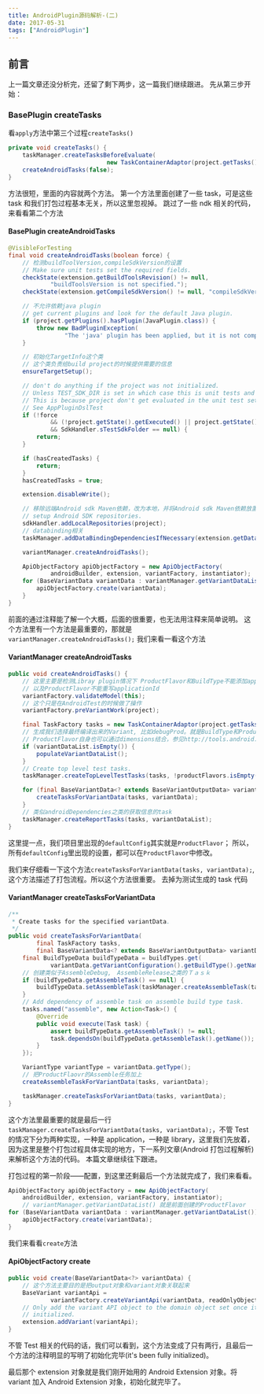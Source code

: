 ```yaml
---
title: AndroidPlugin源码解析-(二)
date: 2017-05-31
tags: ["AndroidPlugin"]
---
```


## 前言

上一篇文章还没分析完，还留了剩下两步，这一篇我们继续跟进。
先从第三步开始：

### BasePlugin createTasks

看`apply`方法中第三个过程`createTasks()`

```java
private void createTasks() {
    taskManager.createTasksBeforeEvaluate(
                            new TaskContainerAdaptor(project.getTasks()));
    createAndroidTasks(false);
}
```

方法很短，里面的内容就两个方法。
第一个方法里面创建了一些 task，可是这些 task 和我们打包过程基本无关，所以这里忽视掉。
跳过了一些 ndk 相关的代码，来看看第二个方法

#### BasePlugin createAndroidTasks

```java
@VisibleForTesting
final void createAndroidTasks(boolean force) {
    // 检测buildToolVersion,compileSdkVersion的设置
    // Make sure unit tests set the required fields.
    checkState(extension.getBuildToolsRevision() != null,
            "buildToolsVersion is not specified.");
    checkState(extension.getCompileSdkVersion() != null, "compileSdkVersion is not specified.");

    // 不允许依赖java plugin
    // get current plugins and look for the default Java plugin.
    if (project.getPlugins().hasPlugin(JavaPlugin.class)) {
        throw new BadPluginException(
                "The 'java' plugin has been applied, but it is not compatible with the Android plugins.");
    }

    // 初始化TargetInfo这个类
    // 这个类负责给build project的时候提供需要的信息
    ensureTargetSetup();

    // don't do anything if the project was not initialized.
    // Unless TEST_SDK_DIR is set in which case this is unit tests and we don't return.
    // This is because project don't get evaluated in the unit test setup.
    // See AppPluginDslTest
    if (!force
            && (!project.getState().getExecuted() || project.getState().getFailure() != null)
            && SdkHandler.sTestSdkFolder == null) {
        return;
    }

    if (hasCreatedTasks) {
        return;
    }
    hasCreatedTasks = true;

    extension.disableWrite();

    // 移除远端Android sdk Maven依赖，改为本地，并将Android sdk Maven依赖放置到最前方
    // setup Android SDK repositories.
    sdkHandler.addLocalRepositories(project);
    // databinding相关
    taskManager.addDataBindingDependenciesIfNecessary(extension.getDataBinding());

    variantManager.createAndroidTasks();

    ApiObjectFactory apiObjectFactory = new ApiObjectFactory(
            androidBuilder, extension, variantFactory, instantiator);
    for (BaseVariantData variantData : variantManager.getVariantDataList())  {
        apiObjectFactory.create(variantData);
    }
}
```

前面的通过注释能了解一个大概，后面的很重要，也无法用注释来简单说明。
这个方法里有一个方法是最重要的，那就是`variantManager.createAndroidTasks();`
我们来看一看这个方法

#### VariantManager createAndroidTasks

```java
public void createAndroidTasks() {
    // 这里主要是检测Libray plugin情况下 ProductFlavor和BuildType不能添加applicationIdSuffix和Jack支持
    // 以及ProductFlavor不能重写applicationId
    variantFactory.validateModel(this);
    // 这个只是在AndroidTest的时候做了操作
    variantFactory.preVariantWork(project);

    final TaskFactory tasks = new TaskContainerAdaptor(project.getTasks());
    // 生成我们选择最终编译出来的Variant, 比如debugProd。就是BuildType和ProductFlaovr结合生成的
    // ProductFlavor自身也可以通过dimensions结合，参见http://tools.android.com/tech-docs/new-build-system/user-guide#TOC-Multi-flavor-variants
    if (variantDataList.isEmpty()) {
        populateVariantDataList();
    }
    // Create top level test tasks.
    taskManager.createTopLevelTestTasks(tasks, !productFlavors.isEmpty());

    for (final BaseVariantData<? extends BaseVariantOutputData> variantData : variantDataList) {
        createTasksForVariantData(tasks, variantData);
    }
    // 类似androidDependencies之类的获取信息的task
    taskManager.createReportTasks(tasks, variantDataList);
}
```

这里提一点，我们项目里出现的`defaultConfig`其实就是`ProductFlavor`；
所以，所有`defaultConfig`里出现的设置，都可以在`ProductFlavor`中修改。

我们来仔细看一下这个方法`createTasksForVariantData(tasks, variantData);`,这个方法描述了打包流程。所以这个方法很重要。
去掉为测试生成的 task 代码

#### VariantManager createTasksForVariantData

```java
/**
 * Create tasks for the specified variantData.
 */
public void createTasksForVariantData(
        final TaskFactory tasks,
        final BaseVariantData<? extends BaseVariantOutputData> variantData) {
    final BuildTypeData buildTypeData = buildTypes.get(
            variantData.getVariantConfiguration().getBuildType().getName());
    // 创建类似于AssembleDebug,　AssembleRelease之类的Ｔａｓｋ
    if (buildTypeData.getAssembleTask() == null) {
        buildTypeData.setAssembleTask(taskManager.createAssembleTask(tasks, buildTypeData));
    }
    // Add dependency of assemble task on assemble build type task.
    tasks.named("assemble", new Action<Task>() {
        @Override
        public void execute(Task task) {
            assert buildTypeData.getAssembleTask() != null;
            task.dependsOn(buildTypeData.getAssembleTask().getName());
        }
    });

    VariantType variantType = variantData.getType();
    // 把ProductFlaovr的Assemble任务加上
    createAssembleTaskForVariantData(tasks, variantData);

    taskManager.createTasksForVariantData(tasks, variantData);
}
```

这个方法里最重要的就是最后一行`taskManager.createTasksForVariantData(tasks, variantData);`，不管 Test 的情况下分为两种实现，一种是 application，一种是 library，这里我们先放着，因为这里是整个打包过程具体实现的地方，下一系列文章(Android 打包过程解析)来解析这个方法的代码。
本篇文章继续往下跟进。

打包过程的第一阶段——配置，到这里还剩最后一个方法就完成了，我们来看看。

```java
ApiObjectFactory apiObjectFactory = new ApiObjectFactory(
    androidBuilder, extension, variantFactory, instantiator);
    // variantManager.getVariantDataList() 就是前面创建的ProductFlavor
for (BaseVariantData variantData : variantManager.getVariantDataList())  {
    apiObjectFactory.create(variantData);
}
```

我们来看看`create`方法

#### ApiObjectFactory create

```java
public void create(BaseVariantData<?> variantData) {
    // 这个方法主要目的是把output对象和variant对象关联起来
    BaseVariant variantApi =
            variantFactory.createVariantApi(variantData, readOnlyObjectProvider);
    // Only add the variant API object to the domain object set once it's been fully
    // initialized.
    extension.addVariant(variantApi);
}
```

不管 Test 相关的代码的话，我们可以看到，这个方法变成了只有两行，且最后一个方法的注释明显的写明了初始化完毕(it's been fully initialized)。

最后那个 extension 对象就是我们刚开始用的 Android Extension 对象。将 variant 加入 Android Extension 对象，初始化就完毕了。
